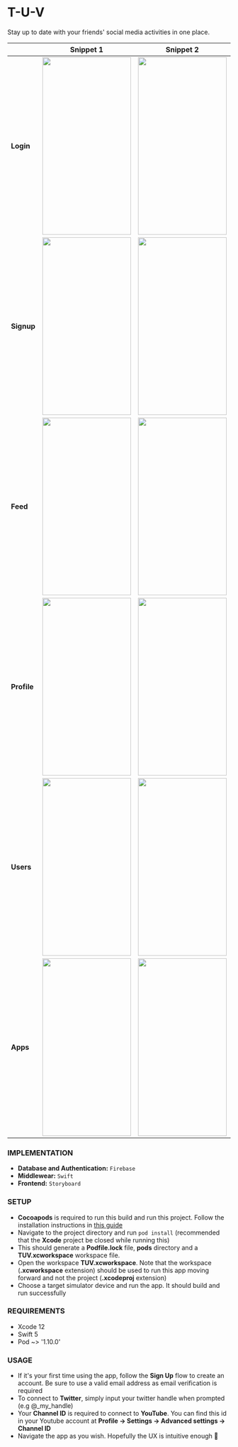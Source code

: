 # T-U-V
Stay up to date with your friends' social media activities in one place.

||Snippet 1|Snippet 2|Snippet 3|
|-|-|-|-|
|**Login**|<img src="https://user-images.githubusercontent.com/59208677/136338935-7d2ece85-e21b-4373-bb39-d1c05124c40b.png" width="200" height="400" />|<img src="https://user-images.githubusercontent.com/59208677/136339131-6acdb90d-a210-4807-87a8-8293e048e5f4.png" width="200" height="400" />|<img src="https://user-images.githubusercontent.com/59208677/136339311-ddb52d5a-0953-44fe-a082-a3e843af4e7c.png" width="200" height="400" />|
|**Signup**|<img src="https://user-images.githubusercontent.com/59208677/136339763-fef0e4a0-bca5-4203-93dd-71e443a9209f.png" width="200" height="400" />|<img src="https://user-images.githubusercontent.com/59208677/136339850-720f2aa8-7ecb-476f-920d-e0fe42908f59.png" width="200" height="400" />||
|**Feed**|<img src="https://user-images.githubusercontent.com/59208677/136340510-48d66adf-74cd-401d-8bc7-22a1253f3d83.png" width="200" height="400" />|<img src="https://user-images.githubusercontent.com/59208677/136340611-ed1a7a68-dc50-4c18-bb75-64edd9f461fb.png" width="200" height="400" />||
|**Profile**|<img src="https://user-images.githubusercontent.com/59208677/136340901-56d1721b-cb3c-48b1-a987-1f89b541a632.png" width="200" height="400" />|<img src="https://user-images.githubusercontent.com/59208677/136340993-a403adf7-def8-48a4-9433-8cf051be92db.png" width="200" height="400" />||
|**Users**|<img src="https://user-images.githubusercontent.com/59208677/136341174-8dfb8680-f85f-4381-bb08-5ce3cb0413cc.png" width="200" height="400" />|<img src="https://user-images.githubusercontent.com/59208677/136341241-a3ae2a88-e2aa-48b1-b821-1c831c6a4629.png" width="200" height="400" />||
|**Apps**|<img src="https://user-images.githubusercontent.com/59208677/136341347-570c9fa8-ca01-4e39-93a4-248dd856acc6.png" width="200" height="400" />|<img src="https://user-images.githubusercontent.com/59208677/136341434-eda9341e-74df-4df8-8465-f42fe88a341c.png" width="200" height="400" />||




### IMPLEMENTATION
* **Database and Authentication:** `Firebase`
* **Middlewear:** `Swift`
* **Frontend:** `Storyboard`

### SETUP
* **Cocoapods** is required to run this build and run this project. Follow the installation instructions in [this guide](https://guides.cocoapods.org/using/getting-started.html#getting-started)
* Navigate to the project directory and run `pod install` (recommended that the **Xcode** project be closed while running this)
* This should generate a **Podfile.lock** file, **pods** directory and a **TUV.xcworkspace** workspace file.
* Open the workspace **TUV.xcworkspace**. Note that the workspace (**.xcworkspace** extension) should be used to run this app moving forward  and not the project (**.xcodeproj** extension)
* Choose a target simulator device and run the app. It should build and run successfully

### REQUIREMENTS
* Xcode 12
* Swift 5
* Pod ~> '1.10.0'

### USAGE
* If it's your first time using the app, follow the **Sign Up** flow to create an account. Be sure to use a valid email address as email verification is required
* To connect to **Twitter**, simply input your twitter handle when prompted (e.g @\_my_handle)
* Your **Channel ID** is required to connect to **YouTube**. You can find this id in your Youtube account at **Profile -> Settings -> Advanced settings -> Channel ID**
* Navigate the app as you wish. Hopefully the UX is intuitive enough 🤞

